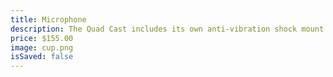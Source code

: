 ```yaml
---
title: Microphone
description: The Quad Cast includes its own anti-vibration shock mount to help reduce the sound of any movements. It has a built-in pop filter that reduces any muffles or popping noises for clearer voice quality.
price: $155.00
image: cup.png
isSaved: false
---
```


<!-- JavaScript powers the web - it's **the** most important programming language you need to know as a web developer.

For example, you should understand code like this:

```js
const basics = 'Okay, that should not be too difficult actually';

function printBasics() {
  console.log(basics):
}

printBasics();
```

Learn more about it [here](https://academind.com). -->
